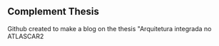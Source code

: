 ## Complement Thesis

Github created to make a blog on the thesis "Arquitetura integrada no ATLASCAR2

